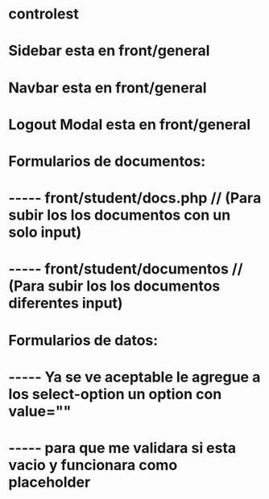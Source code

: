 # controlest
#
# Sidebar esta en front/general
# Navbar esta en front/general
# Logout Modal esta en front/general
# Formularios de documentos:
# ----- front/student/docs.php // (Para subir los los documentos con un solo input)
# ----- front/student/documentos // (Para subir los los documentos diferentes input)
# Formularios de datos:
# ----- Ya se ve aceptable le agregue a los select-option un option con value=""
# ----- para que me validara si esta vacio y funcionara como placeholder
#
